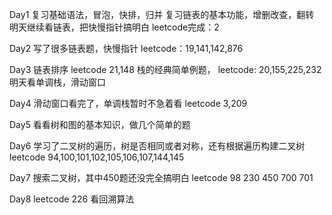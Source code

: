 Day1
复习基础语法，冒泡，快排，归并
复习链表的基本功能，增删改查，翻转
明天继续看链表，把快慢指针搞明白
leetcode完成：2

Day2
写了很多链表题，快慢指针
leetcode：19,141,142,876

Day3
链表排序
leetcode 21,148
栈的经典简单例题，
leetcode: 20,155,225,232
明天看单调栈，滑动窗口

Day4
滑动窗口看完了，单调栈暂时不急着看
leetcode 3,209

Day5 看看树和图的基本知识，做几个简单的题

Day6
学习了二叉树的遍历，树是否相同或者对称，还有根据遍历构建二叉树
leetcode 94,100,101,102,105,106,107,144,145

Day7 
搜索二叉树，其中450题还没完全搞明白
leetcode 98 230 450 700 701

Day8
leetcode 226
看回溯算法